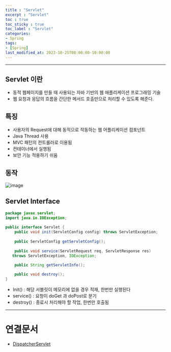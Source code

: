 ```yaml
---
title : "Servlet"
excerpt : "Servlet"
toc : true
toc_sticky : true
toc_label : "Servlet"
categories:
- Spring
tags:
- [Spring]
last_modified_at: 2023-10-25T08:00:00-10:00:00
---
```

  
---
  
## Servlet 이란
- 동적 웹페이지를 만들 때 사용되는 자바 기반의 웹 애플리케이션 프로그래밍 기술
- 웹 요청과 응답의 흐름을 간단한 메서드 호출만으로 처리할 수 있도록 해준다.
  
## 특징
- 사용자의 Request에 대해 동적으로 작동하는 웹 어플리케이션 컴포넌트
- Java Thread 사용
- MVC 패턴의 컨트롤러로 이용됨
- 컨테이너에서 실행됨
- 보안 기능 적용하기 쉬움
  
## 동작
  
![image](../../assets/images/ServletProcess.png)
  
## Servlet Interface
  
```java
package javax.servlet;  
import java.io.IOException;  
  
public interface Servlet {  
    public void init(ServletConfig config) throws ServletException;  
    
    public ServletConfig getServletConfig();  
      
    public void service(ServletRequest req, ServletResponse res)  
   throws ServletException, IOException;  
    
    public String getServletInfo();  

    public void destroy();  
}
```  
- Init() : 해당 서블릿이 메모리에 없을 경우 적재, 한번만 실행된다
- service() : 요청이 doGet 과 doPost로 분기
- destroy() : 종료시 처리해야 할 작업, 한번만 호출됨

---
  
# 연결문서
- [DispatcherServlet](../../spring/spring-DispatcherServlet)